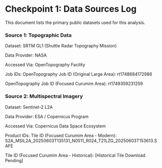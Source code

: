 # Checkpoint 1: Data Sources Log

This document lists the primary public datasets used for this analysis.

### Source 1: Topographic Data
Dataset: SRTM GL1 (Shuttle Radar Topography Mission)

Data Provider: NASA

Accessed Via: OpenTopography Facility

Job IDs:
OpenTopography Job ID (Original Large Area): rt1748684172986

OpenTopography Job ID (Focused Curumim Area): rt1749359231259


### Source 2: Multispectral Imagery
Dataset: Sentinel-2 L2A

Data Provider: ESA / Copernicus Program

Accessed Via: Copernicus Data Space Ecosystem

Product IDs:
Tile ID (Focused Curumim Area - Modern): S2A_MSIL2A_20250603T135131_N0511_R024_T21LZG_20250603T153613.SAFE

Tile ID (Focused Curumim Area - Historical): [Historical Tile Download Pending]

